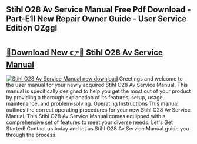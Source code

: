 ## Stihl O28 Av Service Manual Free Pdf Download - Part-E1l New Repair Owner Guide - User Service Edition OZggI

# <h2><a href="http://bc52820.oget.top/?id=Stihl+O28+Av+Service+Manual">🔗Download New 👉🔴 Stihl O28 Av Service Manual</a></h2>

[![Stihl O28 Av Service Manual new download](https://i.imgur.com/5g1atiW.png)](http://bc52820.oget.top/?id=Stihl+O28+Av+Service+Manual)
Greetings and welcome to the user manual for your newly acquired Stihl O28 Av Service Manual. This manual is specifically designed to help you get the most out of your product by providing a thorough explanation of its features, setup, usage, maintenance, and problem-solving. Operating Instructions This manual outlines the correct operating procedures for your new Stihl O28 Av Service Manual. This Stihl O28 Av Service Manual comes equipped with a comprehensive set of features to meet your diverse needs. Let's Get Started! Contact us today and let us Stihl O28 Av Service Manual guide you through the process.
